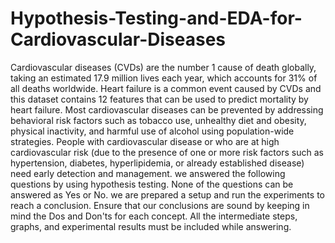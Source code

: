 # Hypothesis-Testing-and-EDA-for-Cardiovascular-Diseases
Cardiovascular diseases (CVDs) are the number 1 cause of death globally, taking an estimated 17.9 million lives each year, which accounts for 31% of all deaths worldwide. Heart failure is a common event caused by CVDs and this dataset contains 12 features that can be used to predict mortality by heart failure. Most cardiovascular diseases can be prevented by addressing behavioral risk factors such as tobacco use, unhealthy diet and obesity, physical inactivity, and harmful use of alcohol using population-wide strategies. People with cardiovascular disease or who are at high cardiovascular risk (due to the presence of one or more risk factors such as hypertension, diabetes, hyperlipidemia, or already established disease) need early detection and management. we answered the following questions by using hypothesis testing. None of the questions can be answered as Yes or No. we are prepared a setup and run the experiments to reach a conclusion. Ensure that our conclusions are sound by keeping in mind the Dos and Don'ts for each concept. All the intermediate steps, graphs, and experimental results must be included while answering.
